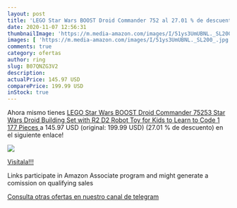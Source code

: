 ```yaml
---
layout: post
title: 'LEGO Star Wars BOOST Droid Commander 752 al 27.01 % de descuento'
date: 2020-11-07 12:56:31
thumbnailImage: 'https://m.media-amazon.com/images/I/51ys3UmUBNL._SL200_.jpg'
images: [ 'https://m.media-amazon.com/images/I/51ys3UmUBNL._SL200_.jpg' ]
comments: true
category: ofertas
author: ring
slug: B07QNZG3V2
description:
actualPrice: 145.97 USD
comparePrice: 199.99 USD
inStock: true
---
```


Ahora mismo tienes [LEGO Star Wars BOOST Droid Commander 75253 Star Wars Droid Building Set with R2 D2 Robot Toy for Kids to Learn to Code  1 177 Pieces ](https://www.amazon.com/dp/B07QNZG3V2/?tag=redken08-20) a 145.97 USD (original: 199.99 USD) (27.01 %  de descuento) en el siguiente enlace!

[![](https://m.media-amazon.com/images/I/51ys3UmUBNL._SL200_.jpg)](https://www.amazon.com/dp/B07QNZG3V2/?tag=redken08-20)

[Visítala!!!](https://www.amazon.com/dp/B07QNZG3V2/?tag=redken08-20)

Links participate in Amazon Associate program and might generate a comission on qualifying sales

[Consulta otras ofertas en nuestro canal de telegram](https://t.me/s/ofertas25)
